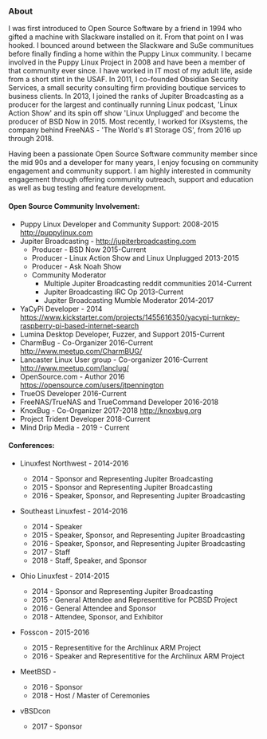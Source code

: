 ### About

I was first introduced to Open Source Software by a friend in 1994 who gifted a machine with Slackware installed on it.  From that point on I was hooked. I bounced around between the Slackware and SuSe communitues before finally finding a home within the Puppy Linux community. I became involved in the Puppy Linux Project in 2008 and have been a member of that community ever since.  I have worked in IT most of my adult life, aside from a short stint in the USAF.  In 2011, I co-founded Obsidian Security Services, a small security consulting firm providing boutique services to business clients.  In 2013, I joined the ranks of Jupiter Broadcasting as a producer for the largest and continually running Linux podcast, 'Linux Action Show' and its spin off show 'Linux Unplugged' and become the producer of BSD Now in 2015.  Most recently, I worked for iXsystems, the company behind FreeNAS - 'The World's #1 Storage OS', from 2016 up through 2018.

Having been a passionate Open Source Software community member since the mid 90s and a developer for many years, I enjoy focusing on community engagement and community support. I am highly interested in community engagement through offering community outreach, support and education as well as bug testing and feature development.


#### Open Source Community Involvement:

+ Puppy Linux Developer and Community Support: 2008-2015 http://puppylinux.com	
+ Jupiter Broadcasting - http://jupiterbroadcasting.com
    + Producer - BSD Now 2015-Current
    + Producer - Linux Action Show and Linux Unplugged 2013-2015 
    + Producer - Ask Noah Show
    + Community Moderator
        + Multiple Jupiter Broadcasting reddit communities 2014-Current
        + Jupiter Broadcasting IRC Op 2013-Current
        + Jupiter Broadcasting Mumble Moderator 2014-2017
+ YaCyPi Developer - 2014 https://www.kickstarter.com/projects/1455616350/yacypi-turnkey-raspberry-pi-based-internet-search
+ Lumina Desktop Developer, Fuzzer, and Support 2015-Current
+ CharmBug - Co-Organizer 2016-Current http://www.meetup.com/CharmBUG/
+ Lancaster Linux User group - Co-organizer 2016-Current http://www.meetup.com/lanclug/
+ OpenSource.com - Author 2016 https://opensource.com/users/jtpennington
+ TrueOS Developer 2016-Current
+ FreeNAS/TrueNAS and TrueCommand Developer 2016-2018
+ KnoxBug - Co-Organizer 2017-2018 http://knoxbug.org
+ Project Trident Developer 2018-Current
+ Mind Drip Media - 2019 - Current


#### Conferences:

 + Linuxfest Northwest - 2014-2016
    + 2014 - Sponsor and Representing Jupiter Broadcasting
    + 2015 - Sponsor and Representing Jupiter Broadcasting
    + 2016 - Speaker, Sponsor, and Representing Jupiter Broadcasting
 + Southeast Linuxfest - 2014-2016
    + 2014 - Speaker
    + 2015 - Speaker, Sponsor, and Representing Jupiter Broadcasting
    + 2016 - Speaker, Sponsor, and Representing Jupiter Broadcasting
    + 2017 - Staff
    + 2018 - Staff, Speaker, and Sponsor
 + Ohio Linuxfest - 2014-2015
    + 2014 - Sponsor and Representing Jupiter Broadcasting
    + 2015 - General Attendee and Representitive for PCBSD Project
    + 2016 - General Attendee and Sponsor
    + 2018 - Attendee, Sponsor, and Exhibitor
 + Fosscon - 2015-2016
    + 2015 - Representitive for the Archlinux ARM Project
    + 2016 - Speaker and Representitive for the Archlinux ARM Project
    
 + MeetBSD - 
    + 2016 - Sponsor
    + 2018 - Host / Master of Ceremonies 
 + vBSDcon 
    + 2017 - Sponsor 
